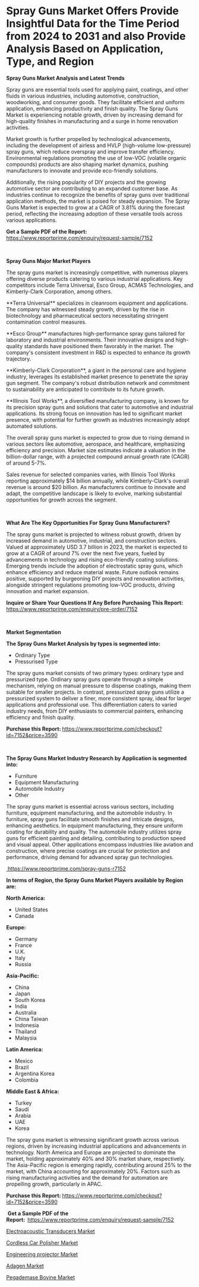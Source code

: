 <p><h1>Spray Guns Market Offers Provide Insightful Data for the Time Period from 2024 to 2031 and also Provide Analysis Based on Application, Type, and Region</h1></p><p><strong>Spray Guns Market Analysis and Latest Trends</strong></p>
<p><p>Spray guns are essential tools used for applying paint, coatings, and other fluids in various industries, including automotive, construction, woodworking, and consumer goods. They facilitate efficient and uniform application, enhancing productivity and finish quality. The Spray Guns Market is experiencing notable growth, driven by increasing demand for high-quality finishes in manufacturing and a surge in home renovation activities.</p><p>Market growth is further propelled by technological advancements, including the development of airless and HVLP (high-volume low-pressure) spray guns, which reduce overspray and improve transfer efficiency. Environmental regulations promoting the use of low-VOC (volatile organic compounds) products are also shaping market dynamics, pushing manufacturers to innovate and provide eco-friendly solutions.</p><p>Additionally, the rising popularity of DIY projects and the growing automotive sector are contributing to an expanded customer base. As industries continue to recognize the benefits of spray guns over traditional application methods, the market is poised for steady expansion. The Spray Guns Market is expected to grow at a CAGR of 3.81% during the forecast period, reflecting the increasing adoption of these versatile tools across various applications.</p></p>
<p><strong>Get a Sample PDF of the Report:&nbsp;</strong> <a href="https://www.reportprime.com/enquiry/request-sample/7152">https://www.reportprime.com/enquiry/request-sample/7152</a></p>
<p>&nbsp;</p>
<p><strong>Spray Guns Major Market Players</strong></p>
<p><p>The spray guns market is increasingly competitive, with numerous players offering diverse products catering to various industrial applications. Key competitors include Terra Universal, Esco Group, ACMAS Technologies, and Kimberly-Clark Corporation, among others.</p><p>**Terra Universal** specializes in cleanroom equipment and applications. The company has witnessed steady growth, driven by the rise in biotechnology and pharmaceutical sectors necessitating stringent contamination control measures. </p><p>**Esco Group** manufactures high-performance spray guns tailored for laboratory and industrial environments. Their innovative designs and high-quality standards have positioned them favorably in the market. The company's consistent investment in R&D is expected to enhance its growth trajectory.</p><p>**Kimberly-Clark Corporation**, a giant in the personal care and hygiene industry, leverages its established market presence to penetrate the spray gun segment. The company's robust distribution network and commitment to sustainability are anticipated to contribute to its future growth.</p><p>**Illinois Tool Works**, a diversified manufacturing company, is known for its precision spray guns and solutions that cater to automotive and industrial applications. Its strong focus on innovation has led to significant market presence, with potential for further growth as industries increasingly adopt automated solutions.</p><p>The overall spray guns market is expected to grow due to rising demand in various sectors like automotive, aerospace, and healthcare, emphasizing efficiency and precision. Market size estimates indicate a valuation in the billion-dollar range, with a projected compound annual growth rate (CAGR) of around 5-7%.</p><p>Sales revenue for selected companies varies, with Illinois Tool Works reporting approximately $14 billion annually, while Kimberly-Clark's overall revenue is around $20 billion. As manufacturers continue to innovate and adapt, the competitive landscape is likely to evolve, marking substantial opportunities for growth across the segment.</p></p>
<p>&nbsp;</p>
<p><strong>What Are The Key Opportunities For Spray Guns Manufacturers?</strong></p>
<p><p>The spray guns market is projected to witness robust growth, driven by increased demand in automotive, industrial, and construction sectors. Valued at approximately USD 3.7 billion in 2023, the market is expected to grow at a CAGR of around 7% over the next five years, fueled by advancements in technology and rising eco-friendly coating solutions. Emerging trends include the adoption of electrostatic spray guns, which enhance efficiency and reduce material waste. Future outlook remains positive, supported by burgeoning DIY projects and renovation activities, alongside stringent regulations promoting low-VOC products, driving innovation and market expansion.</p></p>
<p><strong>Inquire or Share Your Questions If Any Before Purchasing This Report:</strong> <a href="https://www.reportprime.com/enquiry/pre-order/7152">https://www.reportprime.com/enquiry/pre-order/7152</a></p>
<p>&nbsp;</p>
<p><strong>Market Segmentation</strong></p>
<p><strong>The Spray Guns Market Analysis by types is segmented into:</strong></p>
<p><ul><li>Ordinary Type</li><li>Pressurised Type</li></ul></p>
<p><p>The spray guns market consists of two primary types: ordinary type and pressurized type. Ordinary spray guns operate through a simple mechanism, relying on manual pressure to dispense coatings, making them suitable for smaller projects. In contrast, pressurized spray guns utilize a pressurized system to deliver a finer, more consistent spray, ideal for larger applications and professional use. This differentiation caters to varied industry needs, from DIY enthusiasts to commercial painters, enhancing efficiency and finish quality.</p></p>
<p><strong>Purchase this Report:&nbsp;</strong><a href="https://www.reportprime.com/checkout?id=7152&price=3590">https://www.reportprime.com/checkout?id=7152&price=3590</a></p>
<p>&nbsp;</p>
<p><strong>The Spray Guns Market Industry Research by Application is segmented into:</strong></p>
<p><ul><li>Furniture</li><li>Equipment Manufacturing</li><li>Automobile Industry</li><li>Other</li></ul></p>
<p><p>The spray guns market is essential across various sectors, including furniture, equipment manufacturing, and the automobile industry. In furniture, spray guns facilitate smooth finishes and intricate designs, enhancing aesthetics. In equipment manufacturing, they ensure uniform coating for durability and quality. The automobile industry utilizes spray guns for efficient painting and detailing, contributing to production speed and visual appeal. Other applications encompass industries like aviation and construction, where precise coatings are crucial for protection and performance, driving demand for advanced spray gun technologies.</p></p>
<p><a href="https://www.reportprime.com/spray-guns-r7152">&nbsp;https://www.reportprime.com/spray-guns-r7152</a></p>
<p><strong>In terms of Region, the Spray Guns Market Players available by Region are:</strong></p>
<p>
    <p> <strong> North America: </strong>
        <ul>
            <li>United States</li>
            <li>Canada</li>
        </ul>
        </p> 
    <p> <strong> Europe: </strong>
        <ul>
            <li>Germany</li>
            <li>France</li>
            <li>U.K.</li>
            <li>Italy</li>
            <li>Russia</li>
        </ul>
        </p> 
    <p> <strong> Asia-Pacific: </strong>
        <ul>
            <li>China</li>
            <li>Japan</li>
            <li>South Korea</li>
            <li>India</li>
            <li>Australia</li>
            <li>China Taiwan</li>
            <li>Indonesia</li>
            <li>Thailand</li>
            <li>Malaysia</li>
        </ul>
        </p> 
    <p> <strong> Latin America: </strong>
        <ul>
            <li>Mexico</li>
            <li>Brazil</li>
            <li>Argentina Korea</li>
            <li>Colombia</li>
        </ul>
        </p> 
    <p> <strong> Middle East & Africa: </strong>
        <ul>
            <li>Turkey</li>
            <li>Saudi</li>
            <li>Arabia</li>
            <li>UAE</li>
            <li>Korea</li>
        </ul>
    </p>
    </p>
<p><p>The spray guns market is witnessing significant growth across various regions, driven by increasing industrial applications and advancements in technology. North America and Europe are projected to dominate the market, holding approximately 40% and 30% market share, respectively. The Asia-Pacific region is emerging rapidly, contributing around 25% to the market, with China accounting for approximately 20%. Factors such as rising manufacturing activities and the demand for automation are propelling growth, particularly in APAC.</p></p>
<p><strong>Purchase this Report: </strong><a href="https://www.reportprime.com/checkout?id=7152&price=3590">https://www.reportprime.com/checkout?id=7152&price=3590</a></p>
<p>&nbsp;<strong>Get a Sample PDF of the Report:&nbsp;&nbsp;</strong><a href="https://www.reportprime.com/enquiry/request-sample/7152">https://www.reportprime.com/enquiry/request-sample/7152</a></p>
<p><strong></strong></p>
<p><p><a href="https://medium.com/@carolyn.ogden667345/electroacoustic-transducers-market-trends-and-market-growth-outlook-2024-2031-2c4473beb48f?postPublishedType=initial">Electroacoustic Transducers Market</a></p><p><a href="https://medium.com/@shubham99912151/what-is-driving-the-global-cordless-car-polisher-market-d15d7194ae5d">Cordless Car Polisher Market</a></p><p><a href="https://issuu.com/reportprime-2/docs/engineering-projector-market-size-2_dc04646de5cb11">Engineering projector Market</a></p><p><a href="https://www.linkedin.com/pulse/driving-factors-behind-adagen-market-trends-applications-regional-q3dje?trackingId=yowB6tQ2S6i9dVU0jlqmMQ%3D%3D">Adagen Market</a></p><p><a href="https://www.linkedin.com/pulse/pegademase-bovine-market-size-segmentation-trends-growth-ikbge?trackingId=sApJ7njhR8aWE8wSUtU%2BXQ%3D%3D">Pegademase Bovine Market</a></p></p>